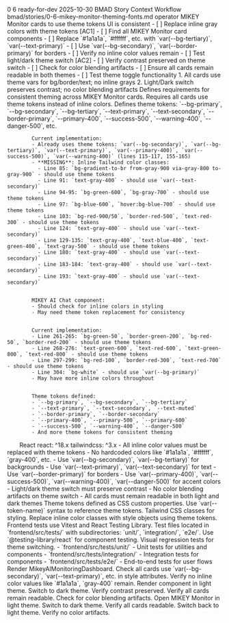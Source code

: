 <story-context id="bmad/bmm/workflows/4-implementation/story-context/template" v="1.0">
  <metadata>
    <epicId>0</epicId>
    <storyId>6</storyId>
    <title>MIKEY Monitor Theming and Fonts</title>
    <status>ready-for-dev</status>
    <generatedAt>2025-10-30</generatedAt>
    <generator>BMAD Story Context Workflow</generator>
    <sourceStoryPath>bmad/stories/0-6-mikey-monitor-theming-fonts.md</sourceStoryPath>
  </metadata>

  <story>
    <asA>operator</asA>
    <iWant>MIKEY Monitor cards to use theme tokens</iWant>
    <soThat>UI is consistent</soThat>
    <tasks>
- [ ] Replace inline gray colors with theme tokens [AC1]
  - [ ] Find all MIKEY Monitor card components
  - [ ] Replace `#1a1a1a`, `#ffffff`, etc. with `var(--bg-tertiary)`, `var(--text-primary)`
  - [ ] Use `var(--bg-secondary)`, `var(--border-primary)` for borders
  - [ ] Verify no inline color values remain
- [ ] Test light/dark theme switch [AC2]
  - [ ] Verify contrast preserved on theme switch
  - [ ] Check for color blending artifacts
  - [ ] Ensure all cards remain readable in both themes
  - [ ] Test theme toggle functionality
    </tasks>
  </story>

  <acceptanceCriteria>
1. All cards use theme vars for bg/border/text; no inline grays
2. Light/Dark switch preserves contrast; no color blending artifacts
  </acceptanceCriteria>

  <artifacts>
    <docs>
      <doc path="bmad/docs/tech-spec-epic-0.md" title="Epic 0 Technical Specification" section="MIKEY Monitor Theming">
        Defines requirements for consistent theming across MIKEY Monitor cards. Requires all cards use theme tokens instead of inline colors.
      </doc>
      <doc path="frontend/src/index.css" title="Theme Token Definitions" section="CSS Variables">
        Defines theme tokens: `--bg-primary`, `--bg-secondary`, `--bg-tertiary`, `--text-primary`, `--text-secondary`, `--border-primary`, `--primary-400`, `--success-500`, `--warning-400`, `--danger-500`, etc.
      </doc>
    </docs>
    <code>
      <artifact path="frontend/src/components/MikeyAIMonitoringDashboard.tsx" kind="component" symbol="MikeyAIMonitoringDashboard" lines="1-198" reason="MIKEY AI Monitoring Dashboard component. Uses some theme tokens but also has inline Tailwind color classes that need to be replaced.">
        Current implementation:
        - Already uses theme tokens: `var(--bg-secondary)`, `var(--bg-tertiary)`, `var(--text-primary)`, `var(--primary-400)`, `var(--success-500)`, `var(--warning-400)` (lines 115-117, 155-165)
        - **MISSING**: Inline Tailwind color classes:
          - Line 85: `bg-gradient-to-br from-gray-900 via-gray-800 to-gray-900` - should use theme tokens
          - Line 91: `text-gray-400` - should use `var(--text-secondary)`
          - Line 94-95: `bg-green-600`, `bg-gray-700` - should use theme tokens
          - Line 97: `bg-blue-600`, `hover:bg-blue-700` - should use theme tokens
          - Line 103: `bg-red-900/50`, `border-red-500`, `text-red-300` - should use theme tokens
          - Line 124: `text-gray-400` - should use `var(--text-secondary)`
          - Line 129-135: `text-gray-400`, `text-blue-400`, `text-green-400`, `text-gray-500` - should use theme tokens
          - Line 180: `text-gray-400` - should use `var(--text-secondary)`
          - Line 183-184: `text-gray-400` - should use `var(--text-secondary)`
          - Line 193: `text-gray-400` - should use `var(--text-secondary)`
      </artifact>
      <artifact path="frontend/src/components/MikeyAIChat.tsx" kind="component" symbol="MikeyAIChat" lines="1-408" reason="MIKEY AI Chat component. May have inline colors that need theme token replacement.">
        MIKEY AI Chat component:
        - Should check for inline colors in styling
        - May need theme token replacement for consistency
      </artifact>
      <artifact path="frontend/src/components/playground/MikeyIntegrationShowcase.tsx" kind="component" symbol="MikeyIntegrationShowcase" lines="19-554" reason="MIKEY Integration Showcase component. Uses inline colors that need theme token replacement.">
        Current implementation:
        - Line 261-265: `bg-green-50`, `border-green-200`, `bg-red-50`, `border-red-200` - should use theme tokens
        - Line 268-276: `text-green-600`, `text-red-600`, `text-green-800`, `text-red-800` - should use theme tokens
        - Line 297-299: `bg-red-100`, `border-red-300`, `text-red-700` - should use theme tokens
        - Line 304: `bg-white` - should use `var(--bg-primary)`
        - May have more inline colors throughout
      </artifact>
      <artifact path="frontend/src/index.css" kind="stylesheet" symbol="CSS Variables" lines="1-150" reason="Theme token definitions. Defines CSS custom properties for consistent theming across the application.">
        Theme tokens defined:
        - `--bg-primary`, `--bg-secondary`, `--bg-tertiary`
        - `--text-primary`, `--text-secondary`, `--text-muted`
        - `--border-primary`, `--border-secondary`
        - `--primary-400`, `--primary-500`, `--primary-600`
        - `--success-500`, `--warning-400`, `--danger-500`
        - And more theme tokens for consistent theming
      </artifact>
    </code>
    <dependencies>
      <dependency>
        <ecosystem>React</ecosystem>
        <packages>
          <package>react: ^18.x</package>
          <package>tailwindcss: ^3.x</package>
        </packages>
      </dependency>
    </dependencies>
  </artifacts>

  <constraints>
    - All inline color values must be replaced with theme tokens
    - No hardcoded colors like `#1a1a1a`, `#ffffff`, `gray-400`, etc.
    - Use `var(--bg-secondary)`, `var(--bg-tertiary)` for backgrounds
    - Use `var(--text-primary)`, `var(--text-secondary)` for text
    - Use `var(--border-primary)` for borders
    - Use `var(--primary-400)`, `var(--success-500)`, `var(--warning-400)`, `var(--danger-500)` for accent colors
    - Light/dark theme switch must preserve contrast
    - No color blending artifacts on theme switch
    - All cards must remain readable in both light and dark themes
  </constraints>
  <interfaces>
    <interface name="CSS Custom Properties" kind="CSS Variables" signature="var(--token-name)" path="frontend/src/index.css">
      Theme tokens defined as CSS custom properties. Use `var(--token-name)` syntax to reference theme tokens.
    </interface>
    <interface name="Tailwind CSS Classes" kind="CSS Framework" signature="className='bg-gray-400'" path="frontend/src/components/">
      Tailwind CSS classes for styling. Replace inline color classes with style objects using theme tokens.
    </interface>
  </interfaces>
  <tests>
    <standards>
      Frontend tests use Vitest and React Testing Library. Test files located in `frontend/src/tests/` with subdirectories: `unit/`, `integration/`, `e2e/`. Use `@testing-library/react` for component testing. Visual regression tests for theme switching.
    </standards>
    <locations>
      - `frontend/src/tests/unit/` - Unit tests for utilities and components
      - `frontend/src/tests/integration/` - Integration tests for components
      - `frontend/src/tests/e2e/` - End-to-end tests for user flows
    </locations>
    <ideas>
      <test ac="AC1" idea="Component test: Verify all cards use theme tokens">
        Render MikeyAIMonitoringDashboard. Check all cards use `var(--bg-secondary)`, `var(--text-primary)`, etc. in style attributes. Verify no inline color values like `#1a1a1a`, `gray-400` remain.
      </test>
      <test ac="AC2" idea="Integration test: Theme switch preserves contrast">
        Render component in light theme. Switch to dark theme. Verify contrast preserved. Verify all cards remain readable. Check for color blending artifacts.
      </test>
      <test ac="AC2" idea="E2E test: User switches theme and verifies readability">
        Open MIKEY Monitor in light theme. Switch to dark theme. Verify all cards readable. Switch back to light theme. Verify no color artifacts.
      </test>
    </ideas>
  </tests>
</story-context>

